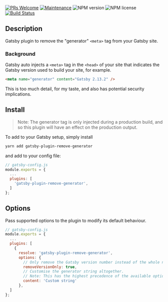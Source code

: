[![PRs Welcome](https://img.shields.io/badge/PRs-welcome-green.svg?style=flat-square&logo=Github)](http://makeapullrequest.com)
[![Maintenance](https://img.shields.io/badge/Maintained%3F-yes-green.svg?style=flat-square)](https://github.com/tgallacher/gatsby-plugin-remove-generator/graphs/commit-activity)
![NPM version](https://img.shields.io/npm/v/gatsby-plugin-remove-generator.svg?style=flat)
![NPM license](https://img.shields.io/npm/l/gatsby-plugin-remove-generator.svg?style=flat)
[![Build Status](https://travis-ci.com/tgallacher/gatsby-plugin-remove-generator.svg?branch=master)](https://travis-ci.com/tgallacher/gatsby-plugin-remove-generator)

## Description

Gatsby plugin to remove the "generator" `<meta>` tag from your Gatsby site.

### Background

Gatsby auto injects a `<meta>` tag in the `<head>` of your site that indicates the Gatsby version used to build your site, for example.

```html
<meta name="generator" content="Gatsby 2.13.2" />
```

This is too much detail, for my taste, and also has potential security implications.

## Install

> Note: The generator tag is only injected during a production build, and so this plugin will have an effect on the production output.

To add to your Gatsby setup, simply install

```sh
yarn add gatsby-plugin-remove-generator
```

and add to your config file:

```js
// gatsby-config.js
module.exports = {
  ...
  plugins: [
    'gatsby-plugin-remove-generator',
  ]
};
```

## Options

Pass supported options to the plugin to modify its default behaviour.

```js
// gatsby-config.js
module.exports = {
  ...
  plugins: [
    {
      resolve: 'gatsby-plugin-remove-generator',
      options: {
        // Only remove the Gatsby version number instead of the whole node
        removeVersionOnly: true,
        // Customise the generator string altogether.
        // Note: This has the highest precedence of the available options.
        content: 'Custom string'
      },
  ]
};
```
